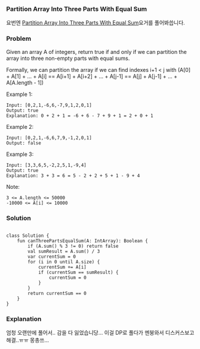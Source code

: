 ### Partition Array Into Three Parts With Equal Sum

요번엔 [Partition Array Into Three Parts With Equal Sum](https://leetcode.com/problems/partition-array-into-three-parts-with-equal-sum/)요거를 풀어봐씁니다.

### Problem
Given an array A of integers, return true if and only if we can partition the array into three non-empty parts with equal sums.

Formally, we can partition the array if we can find indexes i+1 < j with (A[0] + A[1] + ... + A[i] == A[i+1] + A[i+2] + ... + A[j-1] == A[j] + A[j-1] + ... + A[A.length - 1])

 

Example 1:

```
Input: [0,2,1,-6,6,-7,9,1,2,0,1]
Output: true
Explanation: 0 + 2 + 1 = -6 + 6 - 7 + 9 + 1 = 2 + 0 + 1
```
Example 2:

```
Input: [0,2,1,-6,6,7,9,-1,2,0,1]
Output: false
```
Example 3:

```
Input: [3,3,6,5,-2,2,5,1,-9,4]
Output: true
Explanation: 3 + 3 = 6 = 5 - 2 + 2 + 5 + 1 - 9 + 4
``` 

Note:

```
3 <= A.length <= 50000
-10000 <= A[i] <= 10000
```

### Solution

```

class Solution {
    fun canThreePartsEqualSum(A: IntArray): Boolean {
        if (A.sum() % 3 != 0) return false
        val sumResult = A.sum() / 3
        var currentSum = 0
        for (i in 0 until A.size) {
            currentSum += A[i]
            if (currentSum == sumResult) {
                currentSum = 0
            }
        }
        return currentSum == 0
    }
}
```

### Explanation

엄청 오랜만에 풀어서.. 감을 다 잃었습니당... 이걸 DP로 풀다가 멘붕와서 디스커스보고 해결..ㅠㅠ 몽총쓰...